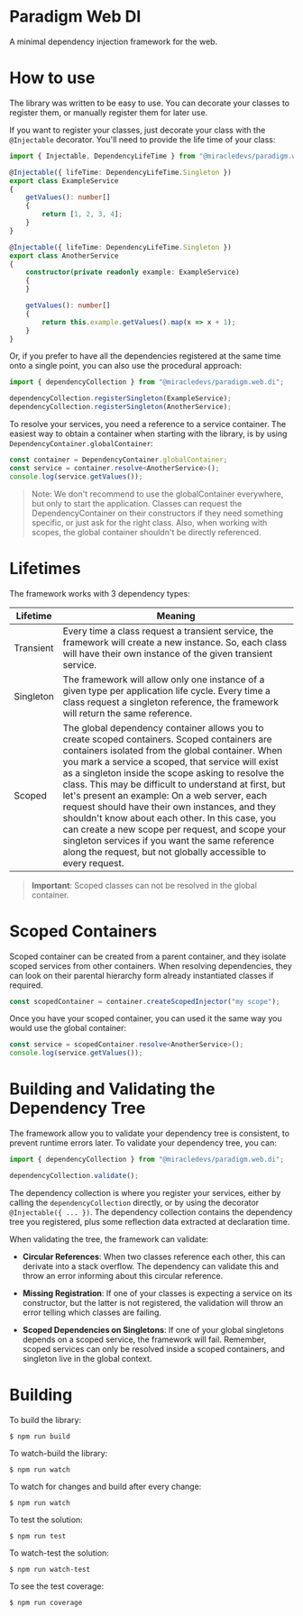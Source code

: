 # Paradigm Web DI
A minimal dependency injection framework for the web.

# How to use
The library was written to be easy to use. You can decorate your classes to register them, or manually register them for later use.

If you want to register your classes, just decorate your class with the `@Injectable` decorator. You'll need to provide the life time of your class:

```typescript
import { Injectable, DependencyLifeTime } from "@miracledevs/paradigm.web.di";

@Injectable({ lifeTime: DependencyLifeTime.Singleton })
export class ExampleService
{
    getValues(): number[]
    {
        return [1, 2, 3, 4];
    }
}

@Injectable({ lifeTime: DependencyLifeTime.Singleton })
export class AnotherService
{
    constructor(private readonly example: ExampleService)
    {
    }

    getValues(): number[]
    {
        return this.example.getValues().map(x => x + 1);
    }
}
```

Or, if you prefer to have all the dependencies registered at the same time onto a single point, you can also use the procedural approach:

```typescript
import { dependencyCollection } from "@miracledevs/paradigm.web.di";

dependencyCollection.registerSingleton(ExampleService);
dependencyCollection.registerSingleton(AnotherService);
```

To resolve your services, you need a reference to a service container. The easiest way to obtain a container when starting with the library, is by using `DependencyContainer.globalContainer`:

```typescript
const container = DependencyContainer.globalContainer;
const service = container.resolve<AnotherService>();
console.log(service.getValues());
```

> Note: We don't recommend to use the globalContainer everywhere, but only to start the application. Classes can request the DependencyContainer on their constructors if they need something specific, or just ask for the right class.
Also, when working with scopes, the global container shouldn't be directly referenced.


# Lifetimes
The framework works with 3 dependency types:

| Lifetime | Meaning |
| --- | --- |
| Transient | Every time a class request a transient service, the framework will create a new instance. So, each class will have their own instance of the given transient service. |
| Singleton | The framework will allow only one instance of a given type per application life cycle. Every time a class request a singleton reference, the framework will return the same reference. |
| Scoped | The global dependency container allows you to create scoped containers. Scoped containers are containers isolated from the global container. When you mark a service a scoped, that service will exist as a singleton inside the scope asking to resolve the class. This may be difficult to understand at first, but let's present an example: On a web server, each request should have their own instances, and they shouldn't know about each other. In this case, you can create a new scope per request, and scope your singleton services if you want the same reference along the request, but not globally accessible to every request.|

> **Important**: Scoped classes can not be resolved in the global container.

# Scoped Containers
Scoped container can be created from a parent container, and they isolate scoped services from other containers. When resolving dependencies, they can look on their parental hierarchy form already instantiated classes if required.

```typescript
const scopedContainer = container.createScopedInjector("my scope");
```

Once you have your scoped container, you can used it the same way you would use the global container:
```typescript
const service = scopedContainer.resolve<AnotherService>();
console.log(service.getValues());
```

# Building and Validating the Dependency Tree
The framework allow you to validate your dependency tree is consistent, to prevent runtime errors later. To validate your dependency tree, you can:

```typescript
import { dependencyCollection } from "@miracledevs/paradigm.web.di";

dependencyCollection.validate();
```

The dependency collection is where you register your services, either by calling the `dependencyCollection` directly, or by using the decorator `@Injectable({ ... })`. The dependency collection contains the dependency tree you registered, plus some reflection data extracted at declaration time.

When validating the tree, the framework can validate:

- **Circular References**: When two classes reference each other, this can derivate into a stack overflow. The dependency can validate this and throw an error informing about this circular reference.

- **Missing Registration**: If one of your classes is expecting a service on its constructor, but the latter is not registered, the validation will throw an error telling which classes are failing.

- **Scoped Dependencies on Singletons**: If one of your global singletons depends on a scoped service, the framework will fail. Remember, scoped services can only be resolved inside a scoped containers, and singleton live in the global context.

# Building

To build the library:
```shell
$ npm run build
```

To watch-build the library:
```shell
$ npm run watch
```

To watch for changes and build after every change:
```shell
$ npm run watch
```

To test the solution:
```shell
$ npm run test
```

To watch-test the solution:
```shell
$ npm run watch-test
```

To see the test coverage:
```shell
$ npm run coverage
```
